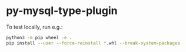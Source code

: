 # py-mysql-type-plugin

To test locally, run e.g.:
```sh
python3 -m pip wheel -e .
pip install --user --force-reinstall *.whl --break-system-packages
```
